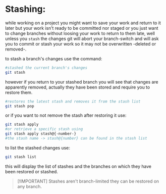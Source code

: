 <!-- @format -->

# Stashing:

while working on a project you might want to save your work and return to it later but your work isn't ready to be committed nor staged or you just want to change branches without loosing your work to return to them late, well unless you `stash` the changes git will abort your branch-switch and will ask you to commit or stash your work so it may not be overwritten -deleted or removed-.

to stash a branch's changes use the command:

```bash
#stashed the current branch's changes
git stash
```

however if you return to your stashed branch you will see that changes are apparently removed, actually they have been stored and require you to restore them.

```bash
#restores the latest stash and removes it from the stash list
git stash pop
```

or if you want to not remove the stash after restoring it use:

```bash
git stash apply
#or retrieve a specific stash using
git stash apply stash@{-number-}
#the stash name -> stash@{number} can be found in the stash list
```

to list the stashed changes use:

```bash
git stash list
```

this will display the list of stashes and the branches on which they have been restored or stashed.

> [!IMPORTANT] Stashes aren't branch-limited they can be restored on any branch.
